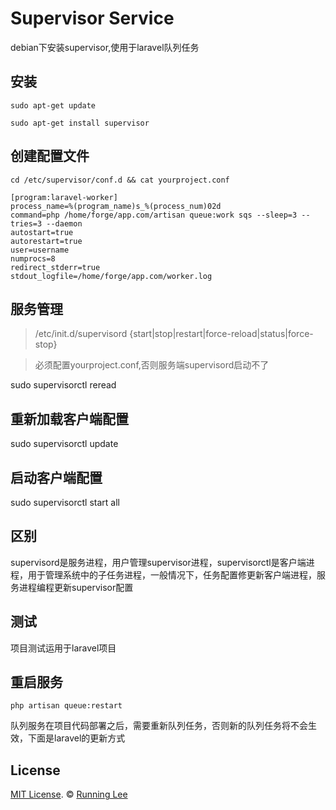 # Supervisor Service

debian下安装supervisor,使用于laravel队列任务

## 安装

`sudo apt-get update`

`sudo apt-get install supervisor`


## 创建配置文件

`cd /etc/supervisor/conf.d && cat yourproject.conf`

```nginx
[program:laravel-worker]
process_name=%(program_name)s_%(process_num)02d
command=php /home/forge/app.com/artisan queue:work sqs --sleep=3 --tries=3 --daemon
autostart=true
autorestart=true
user=username
numprocs=8
redirect_stderr=true
stdout_logfile=/home/forge/app.com/worker.log
```

## 服务管理

> /etc/init.d/supervisord {start|stop|restart|force-reload|status|force-stop} 

> 必须配置yourproject.conf,否则服务端supervisord启动不了


sudo supervisorctl reread

## 重新加载客户端配置     

sudo supervisorctl update


## 启动客户端配置

sudo supervisorctl start all


## 区别

supervisord是服务进程，用户管理supervisor进程，supervisorctl是客户端进程，用于管理系统中的子任务进程，一般情况下，任务配置修更新客户端进程，服务进程编程更新supervisor配置

## 测试

项目测试运用于laravel项目


## 重启服务

`php artisan queue:restart`

队列服务在项目代码部署之后，需要重新队列任务，否则新的队列任务将不会生效，下面是laravel的更新方式


## License

[MIT License](https://opensource.org/licenses/mit-license.html). ©  [Running Lee](mailto:lihui870920@gmail.com)
